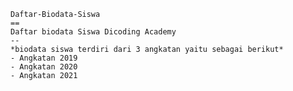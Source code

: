     Daftar-Biodata-Siswa
    ==
    Daftar biodata Siswa Dicoding Academy
    --
    *biodata siswa terdiri dari 3 angkatan yaitu sebagai berikut*
    - Angkatan 2019
    - Angkatan 2020
    - Angkatan 2021
